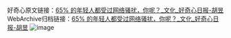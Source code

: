 好奇心原文链接：[65% 的年轻人都受过网络骚扰，你呢？_文化_好奇心日报-胡昱](https://www.qdaily.com/articles/3091.html)
WebArchive归档链接：[65% 的年轻人都受过网络骚扰，你呢？_文化_好奇心日报-胡昱](http://web.archive.org/web/20181022033420/http://www.qdaily.com:80/articles/3091.html)
![image](http://ww3.sinaimg.cn/large/007d5XDply1g3v6ng0mbdj30u02ow1kx)